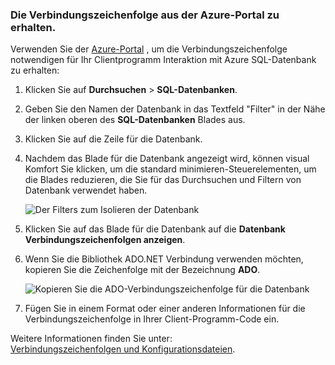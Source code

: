 
<!--
includes/sql-database-include-connection-string-20-portalshots.md

Latest Freshness check:  2015-09-02 , GeneMi.

## Connection string
-->


### <a name="obtain-the-connection-string-from-the-azure-portal"></a>Die Verbindungszeichenfolge aus der Azure-Portal zu erhalten.


Verwenden Sie der [Azure-Portal](https://portal.azure.com/) , um die Verbindungszeichenfolge notwendigen für Ihr Clientprogramm Interaktion mit Azure SQL-Datenbank zu erhalten: 


1. Klicken Sie auf **Durchsuchen** > **SQL-Datenbanken**.

2. Geben Sie den Namen der Datenbank in das Textfeld "Filter" in der Nähe der linken oberen des **SQL-Datenbanken** Blades aus.

3. Klicken Sie auf die Zeile für die Datenbank.

4. Nachdem das Blade für die Datenbank angezeigt wird, können visual Komfort Sie klicken, um die standard minimieren-Steuerelementen, um die Blades reduzieren, die Sie für das Durchsuchen und Filtern von Datenbank verwendet haben. 
 
    ![Der Filters zum Isolieren der Datenbank][10-FilterDatabase]

5. Klicken Sie auf das Blade für die Datenbank auf die **Datenbank Verbindungszeichenfolgen anzeigen**.

6. Wenn Sie die Bibliothek ADO.NET Verbindung verwenden möchten, kopieren Sie die Zeichenfolge mit der Bezeichnung **ADO**. 
 
    ![Kopieren Sie die ADO-Verbindungszeichenfolge für die Datenbank][20-CopyAdoConnectionString]
 
7. Fügen Sie in einem Format oder einer anderen Informationen für die Verbindungszeichenfolge in Ihrer Client-Programm-Code ein.



Weitere Informationen finden Sie unter:<br/>[Verbindungszeichenfolgen und Konfigurationsdateien](http://msdn.microsoft.com/library/ms254494.aspx).



<!-- Image references. -->

[10-FilterDatabase]: ./media/sql-database-include-connection-string-20-portalshots/connqry-connstr-a.png

[20-CopyAdoConnectionString]: ./media/sql-database-include-connection-string-20-portalshots/connqry-connstr-b.png


<!--
These three includes/ files are a sequenced set, but you can pick and choose:

includes/sql-database-include-connection-string-20-portalshots.md
includes/sql-database-include-connection-string-30-compare.md
includes/sql-database-include-connection-string-40-config.md
-->
